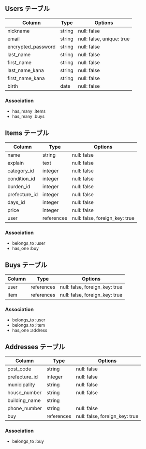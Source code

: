 ## Users テーブル

| Column             | Type   | Options                   |
| -------------------|--------|---------------------------|
| nickname           | string | null: false               |
| email              | string | null: false, unique: true |
| encrypted_password | string | null: false               |
| last_name          | string | null: false               |
| first_name         | string | null: false               |
| last_name_kana     | string | null: false               |
| first_name_kana    | string | null: false               |
| birth              | date   | null: false               |


### Association
- has_many :items
- has_many :buys




## Items テーブル

| Column          | Type       | Options                        |
| ----------------|------------|--------------------------------|
| name            | string     | null: false                    |
| explain         | text       | null: false                    |
| category_id     | integer    | null: false                    |
| condition_id    | integer    | null: false                    |
| burden_id       | integer    | null: false                    |
| prefecture_id   | integer    | null: false                    |
| days_id         | integer    | null: false                    |
| price           | integer    | null: false                    |
| user            | references | null: false, foreign_key: true |


### Association
- belongs_to :user
- has_one :buy




## Buys テーブル

| Column | Type       | Options                        |
| -------|------------|--------------------------------|
| user   | references | null: false, foreign_key: true |
| item   | references | null: false, foreign_key: true |


### Association
- belongs_to :user
- belongs_to :item
- has_one :address




## Addresses テーブル

| Column        | Type       | Options                        |
| --------------|------------|--------------------------------|
| post_code     | string     | null: false                    |
| prefecture_id | integer    | null: false                    |
| municipality  | string     | null: false                    |
| house_number  | string     | null: false                    |
| building_name | string     |                                |
| phone_number  | string     | null: false                    |
| buy           | references | null: false, foreign_key: true |


### Association
- belongs_to :buy
